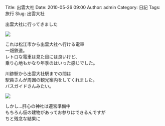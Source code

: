 Title: 出雲大社
Date: 2010-05-26 09:00
Author: admin
Category: 日記
Tags: 旅行
Slug: 出雲大社

出雲大社に行ってきました

[![](http://farm5.static.flickr.com/4024/4635075309_5a6dd85887_m.jpg)](http://www.flickr.com/photos/46200029@N06/4635075309/)  
  
これは松江市から出雲大社へ行ける電車  
一畑鉄道。  
レトロな電車は見た目には良いけど、  
乗り心地もかなり年季のはいった感じでした。

川跡駅から出雲大社駅までの間は  
駅員さんが周囲の観光案内をしてくれました。  
バスガイドさんみたい。

[![](http://farm5.static.flickr.com/4002/4635076131_a973d1ed84_m.jpg)](http://www.flickr.com/photos/46200029@N06/4635076131/)  
  
しかし…肝心の神社は遷宮準備中  
もちろん仮の建物があってお参りはできるんですが  
ちと残念な結果に
